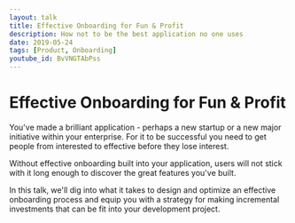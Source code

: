 ```yaml
---
layout: talk
title: Effective Onboarding for Fun & Profit
description: How not to be the best application no one uses
date: 2019-05-24
tags: [Product, Onboarding]
youtube_id: BvVNGTAbPss
---
```


# Effective Onboarding for Fun & Profit

You've made a brilliant application - perhaps a new startup or a new major initiative within your enterprise. 
For it to be successful you need to get people from interested to effective before they lose interest.

Without effective onboarding built into your application, users will not stick with it long enough to discover the great 
features you've built.

In this talk, we'll dig into what it takes to design and optimize an effective onboarding process and equip you 
with a strategy for making incremental investments that can be fit into your development project.